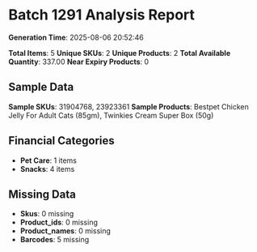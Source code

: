 # Batch 1291 Analysis Report

**Generation Time**: 2025-08-06 20:52:46

**Total Items**: 5
**Unique SKUs**: 2
**Unique Products**: 2
**Total Available Quantity**: 337.00
**Near Expiry Products**: 0

## Sample Data
**Sample SKUs**: 31904768, 23923361
**Sample Products**: Bestpet Chicken Jelly For Adult Cats (85gm), Twinkies Cream Super Box (50g)

## Financial Categories
- **Pet Care**: 1 items
- **Snacks**: 4 items

## Missing Data
- **Skus**: 0 missing
- **Product_ids**: 0 missing
- **Product_names**: 0 missing
- **Barcodes**: 5 missing

